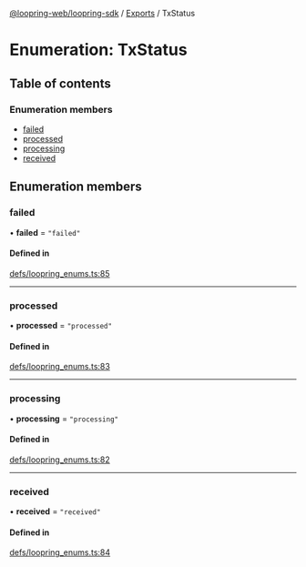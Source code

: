 [@loopring-web/loopring-sdk](../README.md) / [Exports](../modules.md) / TxStatus

# Enumeration: TxStatus

## Table of contents

### Enumeration members

- [failed](TxStatus.md#failed)
- [processed](TxStatus.md#processed)
- [processing](TxStatus.md#processing)
- [received](TxStatus.md#received)

## Enumeration members

### failed

• **failed** = `"failed"`

#### Defined in

[defs/loopring_enums.ts:85](https://github.com/Loopring/loopring_sdk/blob/5861d10/src/defs/loopring_enums.ts#L85)

___

### processed

• **processed** = `"processed"`

#### Defined in

[defs/loopring_enums.ts:83](https://github.com/Loopring/loopring_sdk/blob/5861d10/src/defs/loopring_enums.ts#L83)

___

### processing

• **processing** = `"processing"`

#### Defined in

[defs/loopring_enums.ts:82](https://github.com/Loopring/loopring_sdk/blob/5861d10/src/defs/loopring_enums.ts#L82)

___

### received

• **received** = `"received"`

#### Defined in

[defs/loopring_enums.ts:84](https://github.com/Loopring/loopring_sdk/blob/5861d10/src/defs/loopring_enums.ts#L84)
